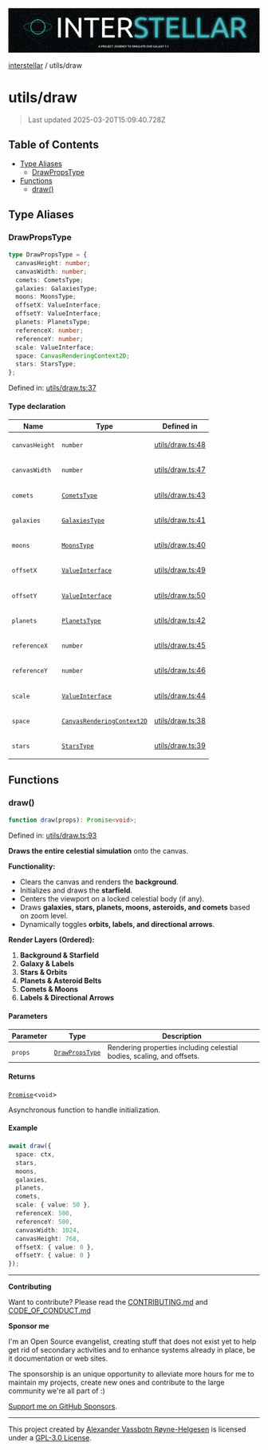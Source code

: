 <div><img alt="SPECCER logo" src="https://raw.githubusercontent.com/phun-ky/interstellar/main/public/interstellar-header.png" style="max-height:120px;"/></div>

[interstellar](../README.md) / utils/draw

# utils/draw

> Last updated 2025-03-20T15:09:40.728Z

## Table of Contents

- [Type Aliases](#type-aliases)
  - [DrawPropsType](#drawpropstype)
- [Functions](#functions)
  - [draw()](#draw)

## Type Aliases

### DrawPropsType

```ts
type DrawPropsType = {
  canvasHeight: number;
  canvasWidth: number;
  comets: CometsType;
  galaxies: GalaxiesType;
  moons: MoonsType;
  offsetX: ValueInterface;
  offsetY: ValueInterface;
  planets: PlanetsType;
  referenceX: number;
  referenceY: number;
  scale: ValueInterface;
  space: CanvasRenderingContext2D;
  stars: StarsType;
};
```

Defined in:
[utils/draw.ts:37](https://github.com/phun-ky/interstellar/blob/main/src/utils/draw.ts#L37)

#### Type declaration

<table>
<thead>
<tr>
<th>Name</th>
<th>Type</th>
<th>Defined in</th>
</tr>
</thead>
<tbody>
<tr>
<td>

<a id="canvasheight"></a> `canvasHeight`

</td>
<td>

`number`

</td>
<td>

[utils/draw.ts:48](https://github.com/phun-ky/interstellar/blob/main/src/utils/draw.ts#L48)

</td>
</tr>
<tr>
<td>

<a id="canvaswidth"></a> `canvasWidth`

</td>
<td>

`number`

</td>
<td>

[utils/draw.ts:47](https://github.com/phun-ky/interstellar/blob/main/src/utils/draw.ts#L47)

</td>
</tr>
<tr>
<td>

<a id="comets"></a> `comets`

</td>
<td>

[`CometsType`](../types/comets.md#cometstype)

</td>
<td>

[utils/draw.ts:43](https://github.com/phun-ky/interstellar/blob/main/src/utils/draw.ts#L43)

</td>
</tr>
<tr>
<td>

<a id="galaxies"></a> `galaxies`

</td>
<td>

[`GalaxiesType`](../types/galaxies.md#galaxiestype)

</td>
<td>

[utils/draw.ts:41](https://github.com/phun-ky/interstellar/blob/main/src/utils/draw.ts#L41)

</td>
</tr>
<tr>
<td>

<a id="moons"></a> `moons`

</td>
<td>

[`MoonsType`](../types/moons.md#moonstype)

</td>
<td>

[utils/draw.ts:40](https://github.com/phun-ky/interstellar/blob/main/src/utils/draw.ts#L40)

</td>
</tr>
<tr>
<td>

<a id="offsetx"></a> `offsetX`

</td>
<td>

[`ValueInterface`](../types/distance.md#valueinterface)

</td>
<td>

[utils/draw.ts:49](https://github.com/phun-ky/interstellar/blob/main/src/utils/draw.ts#L49)

</td>
</tr>
<tr>
<td>

<a id="offsety"></a> `offsetY`

</td>
<td>

[`ValueInterface`](../types/distance.md#valueinterface)

</td>
<td>

[utils/draw.ts:50](https://github.com/phun-ky/interstellar/blob/main/src/utils/draw.ts#L50)

</td>
</tr>
<tr>
<td>

<a id="planets"></a> `planets`

</td>
<td>

[`PlanetsType`](../types/planets.md#planetstype)

</td>
<td>

[utils/draw.ts:42](https://github.com/phun-ky/interstellar/blob/main/src/utils/draw.ts#L42)

</td>
</tr>
<tr>
<td>

<a id="referencex"></a> `referenceX`

</td>
<td>

`number`

</td>
<td>

[utils/draw.ts:45](https://github.com/phun-ky/interstellar/blob/main/src/utils/draw.ts#L45)

</td>
</tr>
<tr>
<td>

<a id="referencey"></a> `referenceY`

</td>
<td>

`number`

</td>
<td>

[utils/draw.ts:46](https://github.com/phun-ky/interstellar/blob/main/src/utils/draw.ts#L46)

</td>
</tr>
<tr>
<td>

<a id="scale"></a> `scale`

</td>
<td>

[`ValueInterface`](../types/distance.md#valueinterface)

</td>
<td>

[utils/draw.ts:44](https://github.com/phun-ky/interstellar/blob/main/src/utils/draw.ts#L44)

</td>
</tr>
<tr>
<td>

<a id="space"></a> `space`

</td>
<td>

[`CanvasRenderingContext2D`](https://developer.mozilla.org/docs/Web/API/CanvasRenderingContext2D)

</td>
<td>

[utils/draw.ts:38](https://github.com/phun-ky/interstellar/blob/main/src/utils/draw.ts#L38)

</td>
</tr>
<tr>
<td>

<a id="stars"></a> `stars`

</td>
<td>

[`StarsType`](../types/stars.md#starstype)

</td>
<td>

[utils/draw.ts:39](https://github.com/phun-ky/interstellar/blob/main/src/utils/draw.ts#L39)

</td>
</tr>
</tbody>
</table>

## Functions

### draw()

```ts
function draw(props): Promise<void>;
```

Defined in:
[utils/draw.ts:93](https://github.com/phun-ky/interstellar/blob/main/src/utils/draw.ts#L93)

**Draws the entire celestial simulation** onto the canvas.

**Functionality:**

- Clears the canvas and renders the **background**.
- Initializes and draws the **starfield**.
- Centers the viewport on a locked celestial body (if any).
- Draws **galaxies, stars, planets, moons, asteroids, and comets** based on zoom
  level.
- Dynamically toggles **orbits, labels, and directional arrows**.

**Render Layers (Ordered):**

1. **Background & Starfield**
2. **Galaxy & Labels**
3. **Stars & Orbits**
4. **Planets & Asteroid Belts**
5. **Comets & Moons**
6. **Labels & Directional Arrows**

#### Parameters

| Parameter | Type                                     | Description                                                            |
| --------- | ---------------------------------------- | ---------------------------------------------------------------------- |
| `props`   | [`DrawPropsType`](draw.md#drawpropstype) | Rendering properties including celestial bodies, scaling, and offsets. |

#### Returns

[`Promise`](https://developer.mozilla.org/docs/Web/JavaScript/Reference/Global_Objects/Promise)<`void`>

Asynchronous function to handle initialization.

#### Example

```ts
await draw({
  space: ctx,
  stars,
  moons,
  galaxies,
  planets,
  comets,
  scale: { value: 50 },
  referenceX: 500,
  referenceY: 500,
  canvasWidth: 1024,
  canvasHeight: 768,
  offsetX: { value: 0 },
  offsetY: { value: 0 }
});
```

---

**Contributing**

Want to contribute? Please read the
[CONTRIBUTING.md](https://github.com/phun-ky/interstellar/blob/main/CONTRIBUTING.md)
and
[CODE_OF_CONDUCT.md](https://github.com/phun-ky/interstellar/blob/main/CODE_OF_CONDUCT.md)

**Sponsor me**

I'm an Open Source evangelist, creating stuff that does not exist yet to help
get rid of secondary activities and to enhance systems already in place, be it
documentation or web sites.

The sponsorship is an unique opportunity to alleviate more hours for me to
maintain my projects, create new ones and contribute to the large community
we're all part of :)

[Support me on GitHub Sponsors](https://github.com/sponsors/phun-ky).

---

This project created by [Alexander Vassbotn Røyne-Helgesen](http://phun-ky.net)
is licensed under a
[GPL-3.0 License](https://choosealicense.com/licenses/gpl-3.0/).
